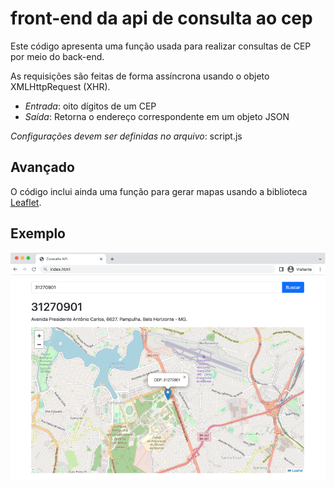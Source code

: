 # front-end da api de consulta ao cep
Este código apresenta uma função usada para realizar consultas de CEP por meio do back-end.

As requisições são feitas de forma assíncrona usando o objeto XMLHttpRequest (XHR).

-  *Entrada*: oito dígitos de um CEP
-  *Saída*: Retorna o endereço correspondente em um objeto JSON

*Configurações devem ser definidas no arquivo*: script.js

## Avançado
O código inclui ainda uma função para gerar mapas usando a biblioteca [Leaflet](https://leafletjs.com/).

## Exemplo
<img src="exemplo.png">